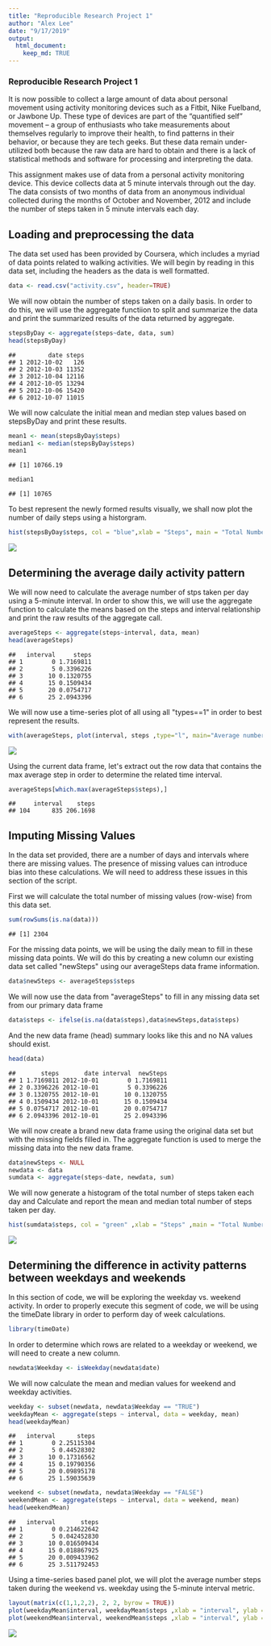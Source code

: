 ```yaml
---
title: "Reproducible Research Project 1"
author: "Alex Lee"
date: "9/17/2019"
output: 
  html_document:
    keep_md: TRUE
---
```




### Reproducible Research Project 1

It is now possible to collect a large amount of data about personal movement using activity monitoring devices such as a Fitbit, Nike Fuelband, or Jawbone Up. These type of devices are part of the “quantified self” movement – a group of enthusiasts who take measurements about themselves regularly to improve their health, to find patterns in their behavior, or because they are tech geeks. But these data remain under-utilized both because the raw data are hard to obtain and there is a lack of statistical methods and software for processing and interpreting the data.

This assignment makes use of data from a personal activity monitoring device. This device collects data at 5 minute intervals through out the day. The data consists of two months of data from an anonymous individual collected during the months of October and November, 2012 and include the number of steps taken in 5 minute intervals each day.

## Loading and preprocessing the data

The data set used has been provided by Coursera, which includes a myriad of data points related to walking activities. We will begin by reading in this data set, including the headers as the data is well formatted. 


```r
data <- read.csv("activity.csv", header=TRUE)
```

We will now obtain the number of steps taken on a daily basis. In order to do this, we will use the aggregate functiion to split and summarize the data and print the summarized results of the data returned by aggregate.


```r
stepsByDay <- aggregate(steps~date, data, sum)
head(stepsByDay)
```

```
##         date steps
## 1 2012-10-02   126
## 2 2012-10-03 11352
## 3 2012-10-04 12116
## 4 2012-10-05 13294
## 5 2012-10-06 15420
## 6 2012-10-07 11015
```

We will now calculate the initial mean and median step values based on stepsByDay and print these results. 


```r
mean1 <- mean(stepsByDay$steps)
median1 <- median(stepsByDay$steps)
mean1
```

```
## [1] 10766.19
```

```r
median1
```

```
## [1] 10765
```

To best represent the newly formed results visually, we shall now plot the number of daily steps using a historgram. 


```r
hist(stepsByDay$steps, col = "blue",xlab = "Steps", main = "Total Number of Steps Per Day")
```

![](RRProj1_files/figure-html/unnamed-chunk-4-1.png)<!-- -->

## Determining  the average daily activity pattern

We will now need to calculate the average number of stps taken per day using a 5-minute interval. In order to show this, we will use the aggregate function to calculate the means based on the steps and interval relationship and print the raw results of the aggregate call.


```r
averageSteps <- aggregate(steps~interval, data, mean)
head(averageSteps)
```

```
##   interval     steps
## 1        0 1.7169811
## 2        5 0.3396226
## 3       10 0.1320755
## 4       15 0.1509434
## 5       20 0.0754717
## 6       25 2.0943396
```

We will now use a time-series plot of all using all "types==1" in order to best represent the results. 


```r
with(averageSteps, plot(interval, steps ,type="l", main="Average number of steps taken in 5-min interval",col = "red")) 
```

![](RRProj1_files/figure-html/unnamed-chunk-6-1.png)<!-- -->

Using the current data frame, let's extract out the row data that contains the max average step in order to determine the related time interval. 


```r
averageSteps[which.max(averageSteps$steps),]
```

```
##     interval    steps
## 104      835 206.1698
```

## Imputing Missing Values

In the data set provided, there are a number of days and intervals where there are missing values. The presence of missing values can introduce bias into these calculations. We will need to address these issues in this section of the script. 

First we will calculate the total number of missing values (row-wise) from this data set. 


```r
sum(rowSums(is.na(data)))
```

```
## [1] 2304
```

For the missing data points, we will be using the daily mean to fill in these missing data points. We will do this by creating a new column our existing data set called "newSteps" using our averageSteps data frame information. 


```r
data$newSteps <- averageSteps$steps
```

We will now use the data from "averageSteps" to fill in any missing data set from our primary data frame


```r
data$steps <- ifelse(is.na(data$steps),data$newSteps,data$steps)
```

And the new data frame (head) summary looks like this and no NA values should exist. 

```r
head(data)
```

```
##       steps       date interval  newSteps
## 1 1.7169811 2012-10-01        0 1.7169811
## 2 0.3396226 2012-10-01        5 0.3396226
## 3 0.1320755 2012-10-01       10 0.1320755
## 4 0.1509434 2012-10-01       15 0.1509434
## 5 0.0754717 2012-10-01       20 0.0754717
## 6 2.0943396 2012-10-01       25 2.0943396
```

We will now create a brand new data frame using the original data set but with the missing fields filled in. The aggregate function is used to merge the missing data into the new data frame. 


```r
data$newSteps <- NULL
newdata <- data
sumdata <- aggregate(steps~date, newdata, sum)
```

We will now generate a histogram of the total number of steps taken each day and Calculate and report the mean and median total number of steps taken per day.


```r
hist(sumdata$steps, col = "green" ,xlab = "Steps" ,main = "Total Number of Steps Per Day (with the missing data filled in)")
```

![](RRProj1_files/figure-html/unnamed-chunk-13-1.png)<!-- -->

## Determining the difference in activity patterns between weekdays and weekends

In this section of code, we will be exploring the weekday vs. weekend activity. In order to properly execute this segment of code, we will be using the timeDate library in order to perform day of week calculations. 


```r
library(timeDate)
```

In order to determine which rows are related to a weekday or weekend, we will need to create a new column. 


```r
newdata$Weekday <- isWeekday(newdata$date)
```

We will now calculate the mean and median values for weekend and weekday activities. 


```r
weekday <- subset(newdata, newdata$Weekday == "TRUE")
weekdayMean <- aggregate(steps ~ interval, data = weekday, mean)
head(weekdayMean)
```

```
##   interval      steps
## 1        0 2.25115304
## 2        5 0.44528302
## 3       10 0.17316562
## 4       15 0.19790356
## 5       20 0.09895178
## 6       25 1.59035639
```

```r
weekend <- subset(newdata, newdata$Weekday == "FALSE")
weekendMean <- aggregate(steps ~ interval, data = weekend, mean)
head(weekendMean)
```

```
##   interval       steps
## 1        0 0.214622642
## 2        5 0.042452830
## 3       10 0.016509434
## 4       15 0.018867925
## 5       20 0.009433962
## 6       25 3.511792453
```

Using a time-series based panel plot, we will plot the average number steps taken during the weekend vs. weekday using the 5-minute interval metric. 


```r
layout(matrix(c(1,1,2,2), 2, 2, byrow = TRUE))
plot(weekdayMean$interval, weekdayMean$steps ,xlab = "interval", ylab = "Number of steps" ,main ="Weekday", col ="blue", type="l") 
plot(weekendMean$interval, weekendMean$steps ,xlab = "interval", ylab = "Number of steps" ,main ="Weekend", col ="red", type="l")
```

![](RRProj1_files/figure-html/unnamed-chunk-17-1.png)<!-- -->
